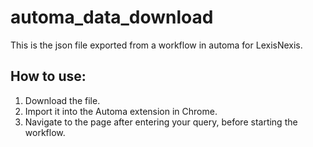 # automa_data_download

This is the json file exported from a workflow in automa for LexisNexis.

## How to use:
1. Download the file.
2. Import it into the Automa extension in Chrome.
3. Navigate to the page after entering your query, before starting the workflow.
